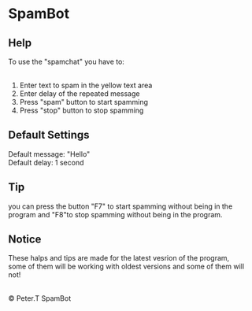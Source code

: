 # SpamBot


<h2>Help</h2>
To use the "spamchat" you have to:<br><br>

1) Enter text to spam in the yellow text area
2) Enter delay of the repeated message 
3) Press "spam" button to start spamming
4) Press "stop" button to stop spamming

<h2>Default Settings</h2>

Default message: "Hello"<br>
Default delay: 1 second

<h2>Tip</h2>
you can press the button "F7" to start spamming without being in the <br>
program and "F8"to stop spamming without being in the program.

<h2>Notice</h2>
These halps and tips are made for the latest vesrion of the program,<br>
some of them will be working with oldest versions and some of them will not!
<br><br>

© Peter.T SpamBot
